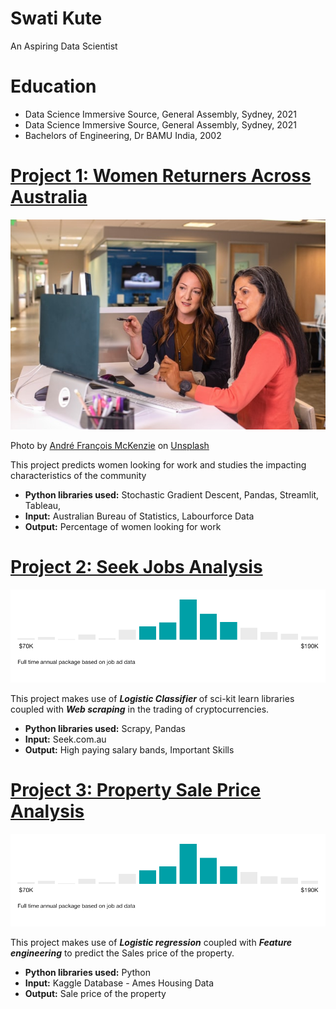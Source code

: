 # Swati Kute
An Aspiring Data Scientist 

# Education
* Data Science Immersive Source, General Assembly, Sydney, 2021
* Data Science Immersive Source, General Assembly, Sydney, 2021
* Bachelors of Engineering, Dr BAMU India, 2002

# [Project 1: Women Returners Across Australia](http://youtube.com/dataprofessor)
![alt text](linkedin-sales-solutions-46bom4lObsA-unsplash.jpg)

Photo by <a href="https://unsplash.com/@silverhousehd?utm_source=unsplash&utm_medium=referral&utm_content=creditCopyText">André François McKenzie</a> on <a href="https://unsplash.com/s/photos/cryptocurrency?utm_source=unsplash&utm_medium=referral&utm_content=creditCopyText">Unsplash</a>

This project predicts women looking for work and studies the impacting characteristics of the community 
* **Python libraries used:** Stochastic Gradient Descent, Pandas, Streamlit, Tableau,
* **Input:** Australian Bureau of Statistics, Labourforce Data
* **Output:** Percentage of women looking for work

# [Project 2: Seek Jobs Analysis](http://youtube.com/dataprofessor)
![alt text](SydneyJobsTrend.png)

This project makes use of ***Logistic Classifier*** of sci-kit learn libraries coupled with ***Web scraping*** in the trading of cryptocurrencies.
* **Python libraries used:** Scrapy, Pandas
* **Input:** Seek.com.au
* **Output:** High paying salary bands, Important Skills  

# [Project 3: Property Sale Price Analysis](http://youtube.com/dataprofessor)
![alt text](SydneyJobsTrend.png)

This project makes use of ***Logistic regression*** coupled with ***Feature engineering*** to predict the Sales price of the property.
* **Python libraries used:** Python
* **Input:** Kaggle Database - Ames Housing Data
* **Output:** Sale price of the property
